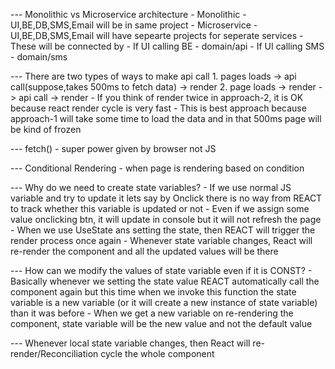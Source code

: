 --- Monolithic vs Microservice architecture
    - Monolithic - UI,BE,DB,SMS,Email will be in same project
    - Microservice - UI,BE,DB,SMS,Email will have sepearte projects for seperate services
        - These will be connected by
            - If UI calling BE - domain/api
            - If UI calling SMS - domain/sms

--- There are two types of ways to make api call
    1. pages loads -> api call(suppose,takes 500ms to fetch data) -> render
    2. page loads -> render -> api call -> render 
        - If you think of render twice in approach-2, it is OK because react render cycle is very fast
        - This is best approach because approach-1 will take some time to load the data and in that 500ms page will be kind of frozen

--- fetch() - super power given by browser not JS

--- Conditional Rendering - when page is rendering based on condition

--- Why do we need to create state variables?
    - If we use normal JS variable and try to update it lets say by Onclick there is no way from REACT to track whether this variable is updated or not
    - Even if we assign some value onclicking btn, it will update in console but it will not refresh the page
    - When we use UseState ans setting the state, then REACT will trigger the render process once again
    - Whenever state variable changes, React will re-render the component and all the updated values will be there


--- How can we modify the values of state variable even if it is CONST?
    - Basically whenever we setting the state value REACT automatically call the component again but this time when we invoke this function the state variable is a new variable (or it will create a new instance of state variable) than it was before
    - When we get a new variable on re-rendering the component, state variable will be the new value and not the default value


--- Whenever local state variable changes, then React will re-render/Reconciliation cycle the whole component
